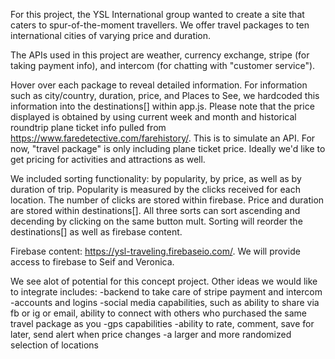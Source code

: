For this project, the YSL International group wanted to create a site that caters to spur-of-the-moment travellers.  We offer travel packages to ten international cities of varying price and duration.

The APIs used in this project are weather, currency exchange, stripe (for taking payment info), and intercom (for chatting with "customer service").

Hover over each package to reveal detailed information.  For information such as city/country, duration, price, and Places to See, we hardcoded this information into the destinations[] within app.js.  Please note that the price displayed is obtained by using current week and month and historical roundtrip plane ticket info pulled from https://www.faredetective.com/farehistory/.  This is to simulate an API.  For now, "travel package" is only including plane ticket price.  Ideally we'd like to get pricing for activities and attractions as well.

We included sorting functionality: by popularity, by price, as well as by duration of trip. Popularity is measured by the clicks received for each location.  The number of clicks are stored within firebase. Price and duration are stored within destinations[]. All three sorts can sort ascending and decending by clicking on the same button mult.  Sorting will reorder the destinations[] as well as firebase content.

Firebase content: https://ysl-traveling.firebaseio.com/.  We will provide access to firebase to Seif and Veronica.

We see alot of potential for this concept project.  Other ideas we would like to integrate includes:
-backend to take care of stripe payment and intercom
-accounts and logins
-social media capabilities, such as ability to share via fb or ig or email, ability to connect with others who purchased the same travel package as you
-gps capabilities
-ability to rate, comment, save for later, send alert when price changes
-a larger and more randomized selection of locations